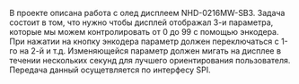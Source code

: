 В проекте описана работа с олед дисплеем NHD-0216MW-SB3. 
Задача состоит в том, что нужно чтобы дисплей отображал 3-и параметра, которые мы можем контролировать от 0 до 99 с помощью энкодера.
При нажатии на кнопку энкодера параметр должен переключаться с 1-го на 2-й и т.д. Изменяющейся параметр должен мигать на дисплее в течении нескольких секунд для лучшего ориентирования пользователя.
Передача данный осущетвляется по интерфесу SPI.
